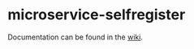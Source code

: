 # microservice-selfregister

Documentation can be found in the [wiki](https://github.com/p632-sp-2017/microservice-selfregister/wiki).
